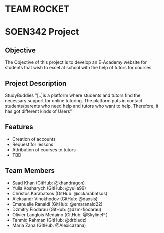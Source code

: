 # TEAM ROCKET
# SOEN342 Project

## Objective

The Objective of this project is to develop an E-Academy website for students that 
wish to excel at school with the help of tutors for courses. 

## Project Description

StudyBuddies "[..]is a platform where students and tutors find the necessary support for online tutoring. The
platform puts in contact students/parents who need help and tutors who want to help. Therefore, it has
got different kinds of Users"


## Features

* Creation of accounts
* Request for lessons
* Attribution of courses to tutors
* TBD

## Team Members

* Saad Khan (GitHub: @khandragon)
* Yulia Kosharych (GitHub: @yulia99)
* Christos Karabatsos (GitHub: @cckarabatsos)
* Aleksandr Vinokhodov (GitHub: @daxsis) 
* Emanuelle Ranaldi (GitHub: @emaranald22)
* Dzmitry Fiodarau (GitHub: @dzm-fiodarau)
* Olivier Langlois Medaino (GitHub: @SkylineP )
* Tahmid Rahman (GitHub: @drbladz)
* Maria Zana (GitHub: @Alexicazana)

